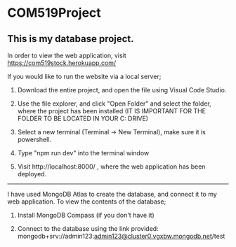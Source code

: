 # COM519Project
This is my database project.
----------------------------------------------------------------------------------------------------------------
In order to view the web application, visit https://com519stock.herokuapp.com/

If you would like to run the website via a local server;

1. Download the entire project, and open the file using Visual Code Studio.

2. Use the file explorer, and click "Open Folder" and select the folder, where the project has been installed
(IT IS IMPORTANT FOR THE FOLDER TO BE LOCATED IN YOUR C: DRIVE)

3. Select a new terminal (Terminal -> New Terminal), make sure it is powershell.

4. Type "npm run dev" into the terminal window

5. Visit http://localhost:8000/ , where the web application has been deployed.

----------------------------------------------------------------------------------------------------------------

I have used MongoDB Atlas to create the database, and connect it to my web application.
To view the contents of the database;

1. Install MongoDB Compass (if you don't have it)

2. Connect to the database using the link provided: mongodb+srv://admin123:admin123@cluster0.vgxbw.mongodb.net/test



